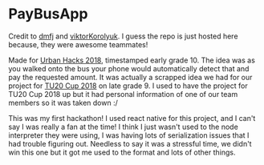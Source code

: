 # PayBusApp

Credit to [dmfj](https://github.com/dmfj) and [viktorKorolyuk](https://github.com/viktorKorolyuk).
I guess the repo is just hosted here because, they were awesome teammates!

Made for [Urban Hacks 2018](https://uh.hackthehammer.com/), timestamped early grade 10.
The idea was as you walked onto the bus your phone would automatically detect that and pay the requested amount. 
It was actually a scrapped idea we had for our project for [TU20 Cup 2018](https://techundertwenty.com/tu20-cup-2018/) on late grade 9.
I used to have the project for TU20 Cup 2018 up but it had personal information of one of our team members so it was taken down :/

This was my first hackathon!
I used react native for this project, and I can't say I was really a fan at the time!
I think I just wasn't used to the node interpreter they were using, I was having lots of serialization issues that I had trouble figuring out.
Needless to say it was a stressful time, we didn't win this one but it got me used to the format and lots of other things.
